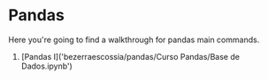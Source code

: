 # Pandas

Here you're going to find a walkthrough for pandas main commands.

1. [Pandas I]('bezerraescossia/pandas/Curso Pandas/Base de Dados.ipynb')
